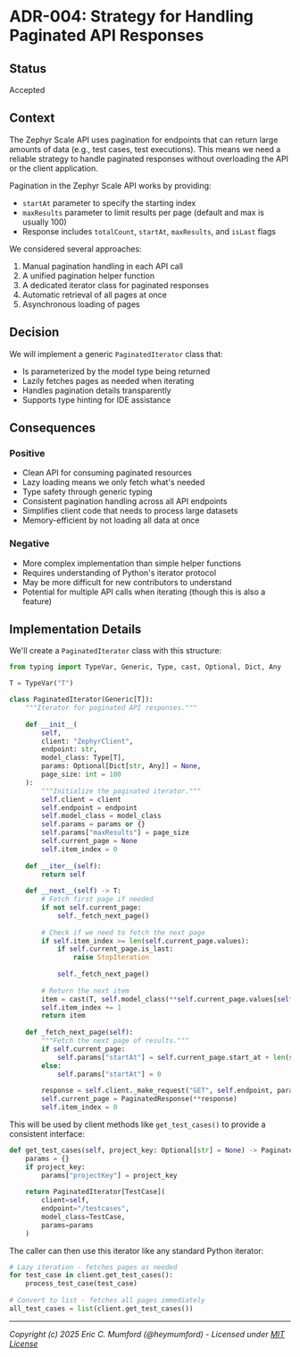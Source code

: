 # ADR-004: Strategy for Handling Paginated API Responses

## Status

Accepted

## Context

The Zephyr Scale API uses pagination for endpoints that can return large amounts of data (e.g., test cases, test executions). This means we need a reliable strategy to handle paginated responses without overloading the API or the client application.

Pagination in the Zephyr Scale API works by providing:
- `startAt` parameter to specify the starting index
- `maxResults` parameter to limit results per page (default and max is usually 100)
- Response includes `totalCount`, `startAt`, `maxResults`, and `isLast` flags

We considered several approaches:
1. Manual pagination handling in each API call
2. A unified pagination helper function
3. A dedicated iterator class for paginated responses
4. Automatic retrieval of all pages at once
5. Asynchronous loading of pages

## Decision

We will implement a generic `PaginatedIterator` class that:
- Is parameterized by the model type being returned
- Lazily fetches pages as needed when iterating
- Handles pagination details transparently
- Supports type hinting for IDE assistance

## Consequences

### Positive

- Clean API for consuming paginated resources
- Lazy loading means we only fetch what's needed
- Type safety through generic typing
- Consistent pagination handling across all API endpoints
- Simplifies client code that needs to process large datasets
- Memory-efficient by not loading all data at once

### Negative

- More complex implementation than simple helper functions
- Requires understanding of Python's iterator protocol
- May be more difficult for new contributors to understand
- Potential for multiple API calls when iterating (though this is also a feature)

## Implementation Details

We'll create a `PaginatedIterator` class with this structure:

```python
from typing import TypeVar, Generic, Type, cast, Optional, Dict, Any

T = TypeVar("T")

class PaginatedIterator(Generic[T]):
    """Iterator for paginated API responses."""
    
    def __init__(
        self, 
        client: "ZephyrClient", 
        endpoint: str,
        model_class: Type[T],
        params: Optional[Dict[str, Any]] = None,
        page_size: int = 100
    ):
        """Initialize the paginated iterator."""
        self.client = client
        self.endpoint = endpoint
        self.model_class = model_class
        self.params = params or {}
        self.params["maxResults"] = page_size
        self.current_page = None
        self.item_index = 0
        
    def __iter__(self):
        return self
    
    def __next__(self) -> T:
        # Fetch first page if needed
        if not self.current_page:
            self._fetch_next_page()
        
        # Check if we need to fetch the next page
        if self.item_index >= len(self.current_page.values):
            if self.current_page.is_last:
                raise StopIteration
            
            self._fetch_next_page()
            
        # Return the next item
        item = cast(T, self.model_class(**self.current_page.values[self.item_index]))
        self.item_index += 1
        return item
    
    def _fetch_next_page(self):
        """Fetch the next page of results."""
        if self.current_page:
            self.params["startAt"] = self.current_page.start_at + len(self.current_page.values)
        else:
            self.params["startAt"] = 0
            
        response = self.client._make_request("GET", self.endpoint, params=self.params)
        self.current_page = PaginatedResponse(**response)
        self.item_index = 0
```

This will be used by client methods like `get_test_cases()` to provide a consistent interface:

```python
def get_test_cases(self, project_key: Optional[str] = None) -> PaginatedIterator[TestCase]:
    params = {}
    if project_key:
        params["projectKey"] = project_key
        
    return PaginatedIterator[TestCase](
        client=self,
        endpoint="/testcases",
        model_class=TestCase,
        params=params
    )
```

The caller can then use this iterator like any standard Python iterator:

```python
# Lazy iteration - fetches pages as needed
for test_case in client.get_test_cases():
    process_test_case(test_case)
    
# Convert to list - fetches all pages immediately
all_test_cases = list(client.get_test_cases())
```

---
*Copyright (c) 2025 Eric C. Mumford (@heymumford) - Licensed under [MIT License](../../LICENSE)*